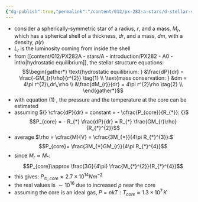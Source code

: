 ```yaml
---
{"dg-publish":true,"permalink":"/content/012/px-282-a-stars/d-stellar-structure-and-interiors/px-282-d1-stellar-interiors/","noteIcon":"1","created":"2024-11-25T10:50:32.000+00:00","updated":"2025-01-05T10:32:57.717+00:00"}
---
```


- consider a spherically-symmetric star of a radius, $r$, and a mass, $M_{r}$, which has a spherical shell of a thickness, $dr$, and a mass, ${} dm {}$, with a density, $\rho(r)$
- $L_r$ is the luminosity coming from inside the shell
- from [[content/012/PX282A - stars/A - introduction/PX282 - A0 - intro\|hydrostatic equilibrium]], the stellar structure equations: 
$$\begin{gather*}
	\text{hydrostatic equilibrium: } &\frac{dP}{dr} = \frac{-GM_{r}\rho}{r^{2}} \tag{1} \\
	\text{mass conservation: } &dm = 4\pi r^{2}\,dr\,\rho \\
	&\frac{dM_{r}}{dr} = 4\pi r^{2}\rho \tag{2} \\
\end{gather*}$$
- with equation $(1)$ , the pressure and the temperature at the core can be estimated
- assuming ${} \cfrac{dP}{dr} = constant = - \cfrac{P_{core}}{R_{*}}: {}$ 
$$P_{core} = - R_{*} \frac{dP}{dr} = R_{*} \frac{GM_{r}\rho}{R_{*}^{2}}$$
- average $\rho = \cfrac{M}{V} = \cfrac{3M_{*}}{4\pi R_{*}^{3}}:$ 
$$P_{core}= \frac{3M_{*}GM_{r}}{4\pi R_{*}^{4}}$$
- since $M_{r}\approx M_{*}:$ 
$$P_{core}\approx \frac{3G}{4\pi} \frac{M_{*}^{2}}{R_{*}^{4}}$$
- this gives: $P_{\odot,core} \approx 2.7\times10^{14}Nm^{-2}$
- the real values is $\sim10^{16}$ due to increased $\rho$ near the core
- assuming the core is an ideal gas, $P = nkT: T_{core}\approx 1.3\times10^7\,K$
